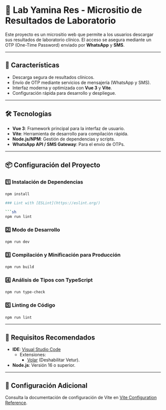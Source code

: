 # 🧪 Lab Yamina Res - Micrositio de Resultados de Laboratorio

Este proyecto es un micrositio web que permite a los usuarios descargar sus resultados de laboratorio clínico. El acceso se asegura mediante un OTP (One-Time Password) enviado por **WhatsApp** y **SMS**.

---

## 🚀 Características

- Descarga segura de resultados clínicos.
- Envío de OTP mediante servicios de mensajería (WhatsApp y SMS).
- Interfaz moderna y optimizada con **Vue 3** y **Vite**.
- Configuración rápida para desarrollo y despliegue.

---

## 🛠️ Tecnologías

- **Vue 3**: Framework principal para la interfaz de usuario.
- **Vite**: Herramienta de desarrollo para compilación rápida.
- **Node.js/NPM**: Gestión de dependencias y scripts.
- **WhatsApp API / SMS Gateway**: Para el envío de OTPs.

---

## 📦 Configuración del Proyecto

### 1️⃣ Instalación de Dependencias
```bash
npm install

### Lint with [ESLint](https://eslint.org/)

```sh
npm run lint
```

### 2️⃣ Modo de Desarrollo
```bash
npm run dev
```

### 3️⃣ Compilación y Minificación para Producción
```bash
npm run build
```

### 4️⃣ Análisis de Tipos con TypeScript
```bash
npm run type-check
```

### 5️⃣ Linting de Código
```bash
npm run lint
```

---

## 🔧 Requisitos Recomendados

- **IDE**: [Visual Studio Code](https://code.visualstudio.com/)
  - Extensiones:
    - [Volar](https://marketplace.visualstudio.com/items?itemName=Vue.volar) (Deshabilitar Vetur).
- **Node.js**: Versión 16 o superior.

---

## 📝 Configuración Adicional

Consulta la documentación de configuración de Vite en [Vite Configuration Reference](https://vitejs.dev/config).
